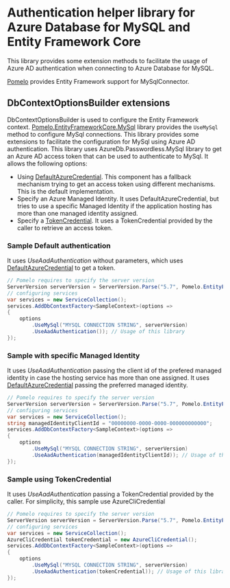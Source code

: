 # Authentication helper library for Azure Database for MySQL and Entity Framework Core

This library provides some extension methods to facilitate the usage of Azure AD authentication when connecting to Azure Database for MySQL.

[Pomelo](https://github.com/PomeloFoundation/Pomelo.EntityFrameworkCore.MySql) provides Entity Framework support for MySqlConnector.

## DbContextOptionsBuilder extensions

DbContextOptionsBuilder is used to configure the Entity Framework context. [Pomelo.EntityFrameworkCore.MySql](https://github.com/PomeloFoundation/Pomelo.EntityFrameworkCore.MySql) library provides the `UseMySql` method to configure MySql connections. This library provides some extensions to facilitate the configuration for MySql using Azure AD authentication.
This library uses AzureDb.Passwordless.MySql library to get an Azure AD access token that can be used to authenticate to MySql. It allows the following options:
* Using [DefaultAzureCredential](https://learn.microsoft.com/en-us/dotnet/api/azure.identity.defaultazurecredential?view=azure-dotnet). This component has a fallback mechanism trying to get an access token using different mechanisms. This is the default implementation.
* Specify an Azure Managed Identity. It uses DefaultAzureCredential, but tries to use a specific Managed Identity if the application hosting has more than one managed identity assigned.
* Specify a [TokenCredential](https://learn.microsoft.com/en-us/dotnet/api/azure.core.tokencredential?view=azure-dotnet). It uses a TokenCredential provided by the caller to retrieve an access token.

### Sample Default authentication

It uses _UseAadAuthentication_ without parameters, which uses [DefaultAzureCredential](https://learn.microsoft.com/en-us/dotnet/api/azure.identity.defaultazurecredential?view=azure-dotnet) to get a token.

```csharp
// Pomelo requires to specify the server version
ServerVersion serverVersion = ServerVersion.Parse("5.7", Pomelo.EntityFrameworkCore.MySql.Infrastructure.ServerType.MySql);
// configuring services
var services = new ServiceCollection();
services.AddDbContextFactory<SampleContext>(options =>
{
    options
        .UseMySql("MYSQL CONNECTION STRING", serverVersion)
        .UseAadAuthentication()); // Usage of this library
});
```

### Sample with specific Managed Identity

It uses _UseAadAuthentication_ passing the client id of the prefered managed identity in case the hosting service has more than one assigned. It uses [DefaultAzureCredential](https://learn.microsoft.com/en-us/dotnet/api/azure.identity.defaultazurecredential?view=azure-dotnet) passing the preferred managed identity.

```csharp
// Pomelo requires to specify the server version
ServerVersion serverVersion = ServerVersion.Parse("5.7", Pomelo.EntityFrameworkCore.MySql.Infrastructure.ServerType.MySql);
// configuring services
var services = new ServiceCollection();
string managedIdentityClientId = "00000000-0000-0000-000000000000";
services.AddDbContextFactory<SampleContext>(options =>
{
    options
        .UseMySql("MYSQL CONNECTION STRING", serverVersion)
        .UseAadAuthentication(managedIdentityClientId)); // Usage of this library
});
```

### Sample using TokenCredential

It uses _UseAadAuthentication_ passing a TokenCredential provided by the caller. For simplicity, this sample use AzureCliCredential

```csharp
// Pomelo requires to specify the server version
ServerVersion serverVersion = ServerVersion.Parse("5.7", Pomelo.EntityFrameworkCore.MySql.Infrastructure.ServerType.MySql);
// configuring services
var services = new ServiceCollection();
AzureCliCredential tokenCredential = new AzureCliCredential();
services.AddDbContextFactory<SampleContext>(options =>
{
    options
        .UseMySql("MYSQL CONNECTION STRING", serverVersion)
        .UseAadAuthentication(tokenCredential)); // Usage of this library
});
```